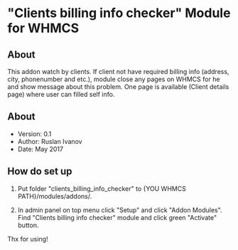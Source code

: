 # "Clients billing info checker" Module for WHMCS #

## About ##

This addon watch by clients. If client  not have required billing info (address, city, phonenumber and etc.), module close any pages on WHMCS for he and show message about this problem. One page is available (Client details page) where user can filled self info.

## About ##

* Version: 0.1
* Author: Ruslan Ivanov
* Date: May 2017

## How do set up ##

1. Put folder "clients_billing_info_checker" to {YOU WHMCS PATH}/modules/addons/.

2. In admin panel on top menu click "Setup" and click "Addon Modules". Find "Clients billing info checker" module and click green "Activate" button.

Thx for using!